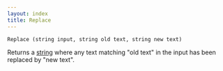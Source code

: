 ```yaml
---
layout: index
title: Replace
---
```


    Replace (string input, string old text, string new text)

Returns a [string](../../types/string.html) where any text matching "old text" in the input has been replaced by "new text".
